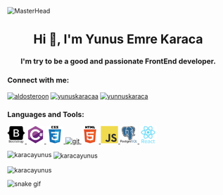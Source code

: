 ![MasterHead](https://miro.medium.com/v2/resize:fit:1024/1*QjuXtByLQg0o6E-bB6Uw7A.png)
<h1 align="center">Hi 👋, I'm Yunus Emre Karaca</h1>
<h3 align="center">I'm try to be a good and passionate FrontEnd developer.</h3>

<h3 align="left">Connect with me:</h3>
<p align="left">
<a href="https://twitter.com/aldosteroon" target="blank"><img align="center" src="https://raw.githubusercontent.com/rahuldkjain/github-profile-readme-generator/master/src/images/icons/Social/twitter.svg" alt="aldosteroon" height="30" width="40" /></a>
<a href="https://linkedin.com/in/yunuskaracaa" target="blank"><img align="center" src="https://raw.githubusercontent.com/rahuldkjain/github-profile-readme-generator/master/src/images/icons/Social/linked-in-alt.svg" alt="yunuskaracaa" height="30" width="40" /></a>
<a href="https://instagram.com/yunnuskaraca" target="blank"><img align="center" src="https://raw.githubusercontent.com/rahuldkjain/github-profile-readme-generator/master/src/images/icons/Social/instagram.svg" alt="yunnuskaraca" height="30" width="40" /></a>
</p>

<h3 align="left">Languages and Tools:</h3>
<p align="left"> <a href="https://getbootstrap.com" target="_blank" rel="noreferrer"> <img src="https://raw.githubusercontent.com/devicons/devicon/master/icons/bootstrap/bootstrap-plain-wordmark.svg" alt="bootstrap" width="40" height="40"/> </a> <a href="https://www.w3schools.com/cs/" target="_blank" rel="noreferrer"> <img src="https://raw.githubusercontent.com/devicons/devicon/master/icons/csharp/csharp-original.svg" alt="csharp" width="40" height="40"/> </a> <a href="https://www.w3schools.com/css/" target="_blank" rel="noreferrer"> <img src="https://raw.githubusercontent.com/devicons/devicon/master/icons/css3/css3-original-wordmark.svg" alt="css3" width="40" height="40"/> </a> <a href="https://git-scm.com/" target="_blank" rel="noreferrer"> <img src="https://www.vectorlogo.zone/logos/git-scm/git-scm-icon.svg" alt="git" width="40" height="40"/> </a> <a href="https://www.w3.org/html/" target="_blank" rel="noreferrer"> <img src="https://raw.githubusercontent.com/devicons/devicon/master/icons/html5/html5-original-wordmark.svg" alt="html5" width="40" height="40"/> </a> <a href="https://developer.mozilla.org/en-US/docs/Web/JavaScript" target="_blank" rel="noreferrer"> <img src="https://raw.githubusercontent.com/devicons/devicon/master/icons/javascript/javascript-original.svg" alt="javascript" width="40" height="40"/> </a> <a href="https://www.postgresql.org" target="_blank" rel="noreferrer"> <img src="https://raw.githubusercontent.com/devicons/devicon/master/icons/postgresql/postgresql-original-wordmark.svg" alt="postgresql" width="40" height="40"/> </a> <a href="https://reactjs.org/" target="_blank" rel="noreferrer"> <img src="https://raw.githubusercontent.com/devicons/devicon/master/icons/react/react-original-wordmark.svg" alt="react" width="40" height="40"/> </a> </p>

<p><img align="left" src="https://github-readme-stats.vercel.app/api/top-langs?username=karacayunus&show_icons=true&locale=en&layout=compact" alt="karacayunus" /></p>

<p>&nbsp;<img align="center" src="https://github-readme-stats.vercel.app/api?username=karacayunus&show_icons=true&locale=en" alt="karacayunus" /></p>

<p><img align="center" src="https://github-readme-streak-stats.herokuapp.com/?user=karacayunus&" alt="karacayunus" /></p>

![snake gif](https://github.com/karacayunus/karacayunus/blob/output/github-contribution-grid-snake.gif)
